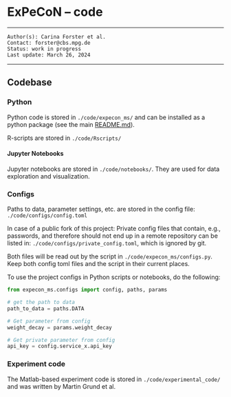# ExPeCoN – **code**

***
    Author(s): Carina Forster et al.
    Contact: forster@cbs.mpg.de
    Status: work in progress
    Last update: March 26, 2024

***

## Codebase

### Python
Python code is stored in `./code/expecon_ms/` and can be installed as a python package
(see the main [README.md](../README.md)).

R-scripts are stored in `./code/Rscripts/`

#### Jupyter Notebooks
Jupyter notebooks are stored in `./code/notebooks/`.
They are used for data exploration and visualization.

### Configs

Paths to data, parameter settings, etc. are stored in the config file: `./code/configs/config.toml`

In case of a public fork of this project:
Private config files that contain, e.g., passwords, and therefore should not end up in a remote repository
can be listed in: `./code/configs/private_config.toml`, which is ignored by git.

Both files will be read out by the script in `./code/expecon_ms/configs.py`.
Keep both config toml files and the script in their current places.

To use the project configs in Python scripts or notebooks, do the following:

```python
from expecon_ms.configs import config, paths, params

# get the path to data
path_to_data = paths.DATA

# Get parameter from config
weight_decay = params.weight_decay

# Get private parameter from config
api_key = config.service_x.api_key
```

### Experiment code
The Matlab-based experiment code is stored in `./code/experimental_code/` and was written by Martin Grund et al.
